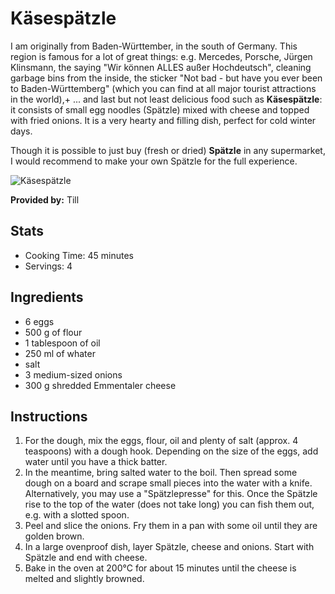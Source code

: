 # Käsespätzle

I am originally from Baden-Württember, in the south of Germany. This region is famous for a lot of great things: e.g. Mercedes, Porsche, Jürgen Klinsmann, the saying "Wir können ALLES außer Hochdeutsch", cleaning garbage bins from the inside, the sticker "Not bad - but have you ever been to Baden-Württemberg" (which you can find at all major tourist attractions in the world),+  ... and last but not least delicious food such as **Käsespätzle**: it consists of small egg noodles (Spätzle) mixed with cheese and topped with fried onions. It is a very hearty and filling dish, perfect for cold winter days.

Though it is possible to just buy (fresh or dried) **Spätzle** in any supermarket, I would recommend to make your own Spätzle for the full experience. 

![Käsespätzle](https://eat.de/rezept/schwaebische-kaesespaetzle/)

**Provided by:** Till

## Stats
- Cooking Time: 45 minutes
- Servings: 4

## Ingredients
- 6	eggs
- 500 g of flour 
- 1 tablespoon of oil
- 250 ml of whater
- salt
- 3 medium-sized onions
- 300 g shredded Emmentaler cheese

## Instructions
1. For the dough, mix the eggs, flour, oil and plenty of salt (approx. 4 teaspoons) with a dough hook. Depending on the size of the eggs, add water until you have a thick batter.
2. In the meantime, bring salted water to the boil. Then spread some dough on a board and scrape small pieces into the water with a knife. Alternatively, you may use a "Spätzlepresse" for this. Once the Spätzle rise to the top of the water (does not take long) you can fish them out, e.g. with a slotted spoon.
3. Peel and slice the onions. Fry them in a pan with some oil until they are golden brown.
4. In a large ovenproof dish, layer Spätzle, cheese and onions. Start with Spätzle and end with cheese.
5. Bake in the oven at 200°C for about 15 minutes until the cheese is melted and slightly browned.

